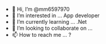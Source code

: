 - 👋 Hi, I’m @mm6597970
- 👀 I’m interested in ... App developer
- 🌱 I’m currently learning ...  .Net
- 💞️ I’m looking to collaborate on ...
- 📫 How to reach me ... ?

<!---
mm6597970/mm6597970 is a ✨ special ✨ repository because its `README.md` (this file) appears on your GitHub profile.
You can click the Preview link to take a look at your changes.
--->
